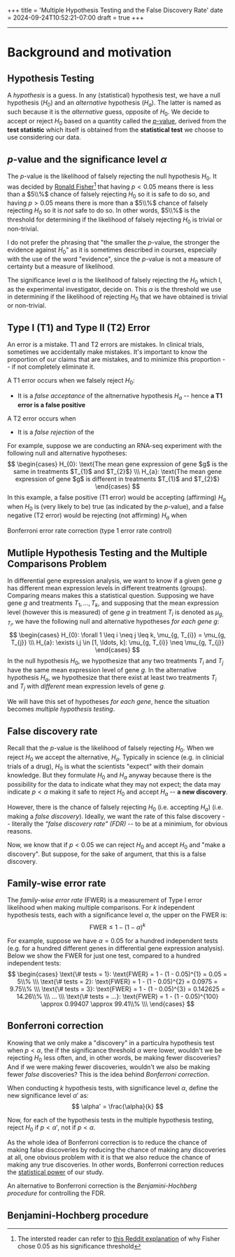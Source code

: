 +++
title = 'Multiple Hypothesis Testing and the False Discovery Rate'
date = 2024-09-24T10:52:21-07:00
draft = true
+++

---
# Background and motivation
## Hypothesis Testing
A *hypothesis* is a guess. In any (statistical) hypothesis test, we have a null hypothesis ($H_{0}$) and an *alternative* hypothesis ($H_{a}$). The latter is named as such because it is the *alternative* guess, opposite of $H_{0}$. We decide to accept or reject $H_{0}$ based on a quantity called the [${p}$-value](#p-value), derived from the **test statistic** which itself is obtained from the **statistical test** we choose to use considering our data.

## $p$-value and the significance level $\alpha$
The $p$-value is the likelihood of falsely rejecting the null hypothesis $H_{0}$. It was decided by [Ronald Fisher](https://en.wikipedia.org/wiki/Ronald_Fisher)[^1] that having $p < 0.05$ means there is less than a $5\\%$ chance of falsely rejecting $H_0$ so it is safe to do so, and having $p > 0.05$ means there is more than a $5\\%$ chance of falsely rejecting $H_{0}$ so it is *not* safe to do so. In other words, $5\\%$ is the threshold for determining if the likelihood of falsely rejecting $H_{0}$ is trivial or non-trivial.

I do not prefer the phrasing that "the smaller the $p$-value, the stronger the evidence against $H_{0}$" as it is sometimes described in courses, especially with the use of the word "evidence", since the $p$-value is not a measure of certainty but a measure of likelihood.



The significance level $\alpha$ is the likelihood of falsely rejecting the $H_{0}$ which I, as the experimental investigator, decide on. This $\alpha$ is the threshold we use in determining if the likelihood of rejecting $H_{0}$ that we have obtained is trivial or non-trivial.

## Type I (T1) and Type II (T2) Error
An error is a mistake. T1 and T2 errors are mistakes. In clinical trials, sometimes we accidentally make mistakes. It's important to know the proportion of our claims that are mistakes, and to minimize this proportion -- if not completely eliminate it.

A T1 error occurs when we falsely reject $H_{0}$:
- It is a *false acceptance* of the altnernative hypothesis $H_{a}$ -- hence **a T1 error is a false positive**

A T2 error occurs when 
- It is a *false rejection* of the 




For example, suppose we are conducting an RNA-seq experiment with the following null and alternative hypotheses:
$$
\begin{cases}
    H_{0}: \text{The mean gene expression of gene $g$ is the same in treatments $T_{1}$ and $T_{2}$} \\\
    H_{a}: \text{The mean gene expression of gene $g$ is different in treatments $T_{1}$ and $T_{2}$}
\end{cases}
$$
In this example, a false positive (T1 error) would be accepting (affirming) $H_{a}$ when $H_{0}$ is (very likely to be) true
(as indicated by the $p$-value), and a false negative (T2 error) would be rejecting (not affirming) $H_{a}$ when


Bonferroni error rate correction (type 1 error rate control)




## Mutliple Hypothesis Testing and the Multiple Comparisons Problem 
In differential gene expression analysis, we want to know if a given gene $g$ has different mean expression levels in different treatments (groups). Comparing means makes this a statistical question. Supposing we have gene $g$ and treatments $T_{1}, \ldots, T_{k}$, and supposing that the mean expression level (however this is measured) of gene $g$ in treatment $T_{i}$ is denoted as $\mu_{g, T_{i}}$, we have the following null and alternative hypotheses *for each gene* $g$:
$$
\begin{cases}
    H_{0}: \forall 1 \leq i \neq j \leq k, \mu_{g, T_{i}}  =    \mu_{g, T_{j}} \\\
    H_{a}: \exists i,j \in [1, \ldots, k]: \mu_{g, T_{i}}  \neq \mu_{g, T_{j}}
\end{cases}
$$
In the null hypothesis $H_{0}$, we hypothesize that any two treatments $T_{i}$ and $T_{j}$ have the same mean expression level of gene $g$. In the alternative hypothesis $H_{a}$, we hypothesize that there exist at least two treatments $T_{i}$ and $T_{j}$ with *different* mean expression levels of gene $g$.

We will have this set of hypotheses *for each gene*, hence the situation becomes *multiple hypothesis testing*.

## False discovery rate

Recall that the $p$-value is the likelihood of falsely rejecting $H_{0}$. When we reject $H_{0}$ we accept the alternative, $H_{a}$. Typically in science (e.g. in clinicial trials of a drug), $H_{0}$ is what the scientists "expect" with their domain knowledge. But they formulate $H_{0}$ and $H_{a}$ anyway because there is the possibility for the data to indicate what they may not expect; the data may indicate $p < \alpha$ making it safe to reject $H_{0}$ and accept $H_{a}$ -- **a new discovery**. 

However, there is the chance of falsely rejecting $H_{0}$ (i.e. accepting $H_{a}$) (i.e. making a *false discovery*). Ideally, we want the rate of this false discovery -- literally the *"false discovery rate" (FDR)*  -- to be at a minimium, for obvious reasons.

Now, we know that if $p < 0.05$ we can reject $H_{0}$ and accept $H_{0}$ and "make a discovery". But suppose, for the sake of argument, that this is a false discovery.

## Family-wise error rate 

The *family-wise error rate* (FWER) is a measurement of Type I error likelihood when making multiple comparisons. For $k$ independent hypothesis tests, each with a significance level $\alpha$, the upper on the FWER is:
$$
\text{FWER} \leq 1 - (1 - \alpha)^{k}
$$

For example, suppose we have $\alpha = 0.05$ for a hundred independent tests (e.g. for a hundred different genes in differential gene expression analysis). Below we show the FWER for just one test, compared to a hundred independent tests:
$$
\begin{cases}
    \text{\# tests = 1}: \text{FWER} = 1 - (1 - 0.05)^{1} = 0.05 = 5\\% \\\
    \text{\# tests = 2}: \text{FWER} = 1 - (1 - 0.05)^{2} = 0.0975 = 9.75\\% \\\
    \text{\# tests = 3}: \text{FWER} = 1 - (1 - 0.05)^{3} = 0.142625 = 14.26\\% \\\
    ... \\\
    \text{\# tests = ...}: \text{FWER} = 1 - (1 - 0.05)^{100} \approx 0.99407 \approx 99.41\\% \\\
\end{cases}
$$

## Bonferroni correction

Knowing that we only make a "discovery" in a particulra hypothesis test when $p < \alpha$, the if the significance threshold $\alpha$ were lower, wouldn't we be rejecting $H_{0}$ less often, and, in other words, be making fewer discoveries? And if we were making fewer discoveries, wouldn't we also be making fewer *false* discoveries? This is the idea behind *Bonferroni correction*. 

When conducting $k$ hypothesis tests, with significance level $\alpha$, define the new significance level $\alpha'$ as:
$$
\alpha' = \frac{\alpha}{k}
$$

Now, for each of the hypothesis tests in the multiple hypothesis testing, reject $H_{0}$ if $p < \alpha'$, not if $p < \alpha$.

As the whole idea of Bonferroni correction is to reduce the chance of making false discoveries by reducing the chance of making any discoveries at all, one obvious problem with it is that we also reduce the chance of making any true discoveries. In other words, Bonferroni correction reduces the [statistical power]() of our study.


An alternative to Bonferroni correction is the *Benjamini-Hochberg procedure* for controlling the FDR. 

## Benjamini-Hochberg procedure


[^1]: The intersted reader can refer to [this Reddit explanation](https://www.reddit.com/r/askscience/comments/vxink/why_is_p005_the_magic_number_for_significance/) of why Fisher chose $0.05$ as his significance threshold
[^2]: Higdon, R. (2013). Multiple Hypothesis Testing. In: Dubitzky, W., Wolkenhauer, O., Cho, KH., Yokota, H. (eds) Encyclopedia of Systems Biology. Springer, New York, NY. https://doi.org/10.1007/978-1-4419-9863-7_1211
[^3]: Haynes, W. (2013). Benjamini–Hochberg Method. In: Dubitzky, W., Wolkenhauer, O., Cho, KH., Yokota, H. (eds) Encyclopedia of Systems Biology. Springer, New York, NY. https://doi.org/10.1007/978-1-4419-9863-7_1215
[^4]: https://www.sciencedirect.com/science/article/abs/pii/B9780080448947015621
